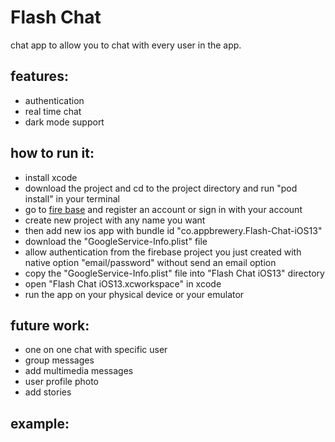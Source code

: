 # Flash Chat
chat app to allow you to chat with every user in the app.

## features:
* authentication
* real time chat
* dark mode support


## how to run it:
* install xcode
* download the project and cd to the project directory and run "pod install" in your terminal
* go to [fire base](firbase.com) and register an account or sign in with your account
* create new project with any name you want 
* then add new ios app with bundle id "co.appbrewery.Flash-Chat-iOS13"
* download the "GoogleService-Info.plist" file
* allow authentication from the firebase project you just created with native option "email/password" without send an email option
* copy the "GoogleService-Info.plist" file into "Flash Chat iOS13" directory
* open "Flash Chat iOS13.xcworkspace" in xcode
* run the app on your physical device or your emulator

## future work:
* one on one chat with specific user
* group messages
* add multimedia messages
* user profile photo
* add stories

## example:
